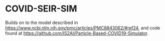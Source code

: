 # COVID-SEIR-SIM

Builds on to the model described in https://www.ncbi.nlm.nih.gov/pmc/articles/PMC8843062/#ref24, and code found at https://github.com/IS2AI/Particle-Based-COVID19-Simulator.
